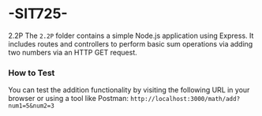 # -SIT725-

2.2P
The `2.2P` folder contains a simple Node.js application using Express. It includes routes and controllers to perform basic sum operations via adding two numbers via an HTTP GET request.

### How to Test

You can test the addition functionality by visiting the following URL in your browser or using a tool like Postman:
`http://localhost:3000/math/add?num1=5&num2=3`
